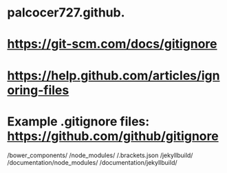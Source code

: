 # palcocer727.github.
# https://git-scm.com/docs/gitignore
# https://help.github.com/articles/ignoring-files
# Example .gitignore files: https://github.com/github/gitignore
/bower_components/
/node_modules/
/.brackets.json
/jekyllbuild/
/documentation/node_modules/
/documentation/jekyllbuild/
